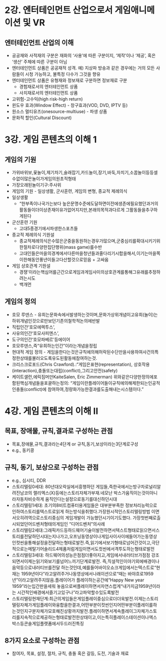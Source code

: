 # 2강. 엔터테인먼트 산업으로서 게임애니메이션 및 VR

## 엔터테인먼트 산업의 이해

- 공공재와 사적재의 구분은 재화의 ‘사용’에 따른 구분이지, ‘제작’이나 ‘제공’, 혹은 ‘생산’ 주체에 따른 구분이 아님
- 엔터테인먼트 상품은 공공재적 성격. 예) 지상파 방송과 같은 경우에는 거의 모든 사람들이 시청 가능하고, 불특정 다수가 그것을 향유
- 엔터테인먼트 상품은 유형재와 정보재로 구분하면 정보재로 구분
    - 경험재로서의 엔터테인먼트 상품
    - 사치재로서의 엔터테인먼트 상품
- 고위험-고수익(high risk-high return)
- 윈도우 효과(Window Effect) - 창구효과(VOD, DVD, IPTV 등)
- 원소스 멀티유즈(onesource-multiuse) - 파생 상품
- 문화적 할인(Cultural Discount)

# 3강. 게임 콘텐츠의 이해 1

## 게임의 기원

- 가위바위보,윷놀이,제기차기,술래잡기,카드놀이,장기,바둑,자치기,소꿉놀이등등셀수없이많은놀이가게임의원초적형태
- 가장오래된놀이기구:주사위
- 게임의 기원 - 일상생활, 군사훈련, 게임의 변형, 종교적 제례의식
- 일상생활
    - “한부족이나국가는보다 높은문명수준에도달하면이전에생존에필요했던과거의활동들이더이상존재이유가없어지지만,본래의목적과다르게 그활동들을추구하게된다
- 군산훈련 기원
    - 고대5종경기에서파생한스포츠들
- 종교적 제례의식 기원설
    - 종교적제례의식은수많은군중을동원하는경우가많으며,군중심리를확대시키기위한절차로다양한집단행위(mass game)를수반
    - 고대인들은마을의경계에서다른마을청년들과줄다리기시합을해서,이기는마을쪽이한해동안풍년이들고다산할것으로믿음 + 고싸움
- 게임 상호관계 기원설
    - 경쟁'이라는핵심어를근간으로게임과게임사이의상호관계를통해그유래를추정하려는시도
    - 백개먼

## 게임의 정의

- 호모 루덴스 - 유희는문화속에서발생하는것이며,문화가상위개념이고유희(놀이)는하위개념인것으로만보던기존의철학적논의에반발
- 직립인간‘호모에렉투스’,
- 사유의인간‘호모사피엔스’,
- 도구의인간‘호모파베르’등에이어
- 호모루덴스,즉“유희하는인간”이라는개념을정립
- 현대적 게임 정의 - 게임을한다는것은규칙에의해허락된수단만을사용하여사건의특정한상태를불러오도록유도된활동에참여하는것.
- 크리스크로포드(Chris Crawford).:“게임은표현(representation), 상호작용(interaction),충돌또는대립(conflict),그리고안전(safety)
- 케이트샐런,에릭짐머만KaiteSalen, Eric Zimmerman) 위와같은다양한정의에포함된핵심개념들을포괄하는정의: “게임이란플레이어들이규칙에의해제한되는인공적인충돌(conflict)에 참여하여,정량화가능한결과를도출해내는시스템이다.”

# 4강. 게임 콘텐츠의 이해 II

## 목표, 장애물, 규칙,결과로 구성하는 관점

- 목표,장애물,규칙,결과라는4단계 or 규칙,동기,보상이라는3단계로구성
- e.g., 동키콩

## 규칙, 동기, 보상으로 구성하는 관점

- e.g., 심시티, DDR
- 스토리텔링0세대: 80년대오락실에서흥행하던 게임들,즉한국에서는방구차로널리알려진남코의 랠리엑스(X)등에는스토리자체가부재.네모난 박스가움직이는것이아니라자동차비슷하게 움직인다는설정으로동기를대신하던시대
- 스토리텔링1세대: 초기의8비트컴퓨터용게임들은 대부분부족한 정보처리능력으로인하여스토리를텍스트로읽게 하는방식을취했다.가장원시적인스토리텔링방법 이면서오히려역으로스토리중심의 게임개발이 가능했던시기이기도했다. 가장첫번째로출시되었던어드벤처형태의게임인 “디어드벤처”의사례
- 스토리텔링2세대:그래픽카드등하드웨어기술이발전하면서텍스트형태로읽으면서스토리를전달하던시대는지나가고,오프닝동영상이나게임사이사이에들어가는동영상인컷씬을통해설정을전달하는형태로발전.즉,읽기에서보기형태로넘어간것이고,극단적으로는메탈기어솔리드4제품처럼게임이면서도컷씬에서격투도하는형태로발전
- 스토리텔링3세대: 하드웨어의성능은점점더좋아지고,게임에서내러티브가점점 강조되면서이제는읽기와보기를넘어느끼기단계로발전. 즉,직설적인이야기외에배경이나음악등으로내러티브를전달 하는것인데,예를들어바이오쇼크게임에서는텍스트로“현재는 1959년이다”라고알려주거나동영상에서나래이션으로“때는 바야흐로1959년”이라고알려주지않음.플레이어가 플레이하는공간에“Happy New year 1959”라는입간판을세워 놓음으로써플레이하면서자연스럽게“내가지금1959년이라는 시간적인배경에서즐기고있구나”라고파악할수있도록발전
- 스토리텔링현재단계:최근의게임들은게임플레이중심으로더더욱발전.이제는스토리텔링자체가게임플레이와융합을한결과,어떤부분이컷씬인지어떤부분이플레이를하는것인지구분자체가모호해진상황까지발전.플레이하면서계속플레이그자체가스토리를지속적으로제공하는형태로발전한상태이고,이는특히플레이스테이션이나엑스박스등콘솔게임플랫폼에서두드러진특징

## 8가지 요소로 구성하는 관점

- 참여자, 목표, 설정, 절차, 규칙, 충돌 혹은 갈등, 도전, 기술과 재료
